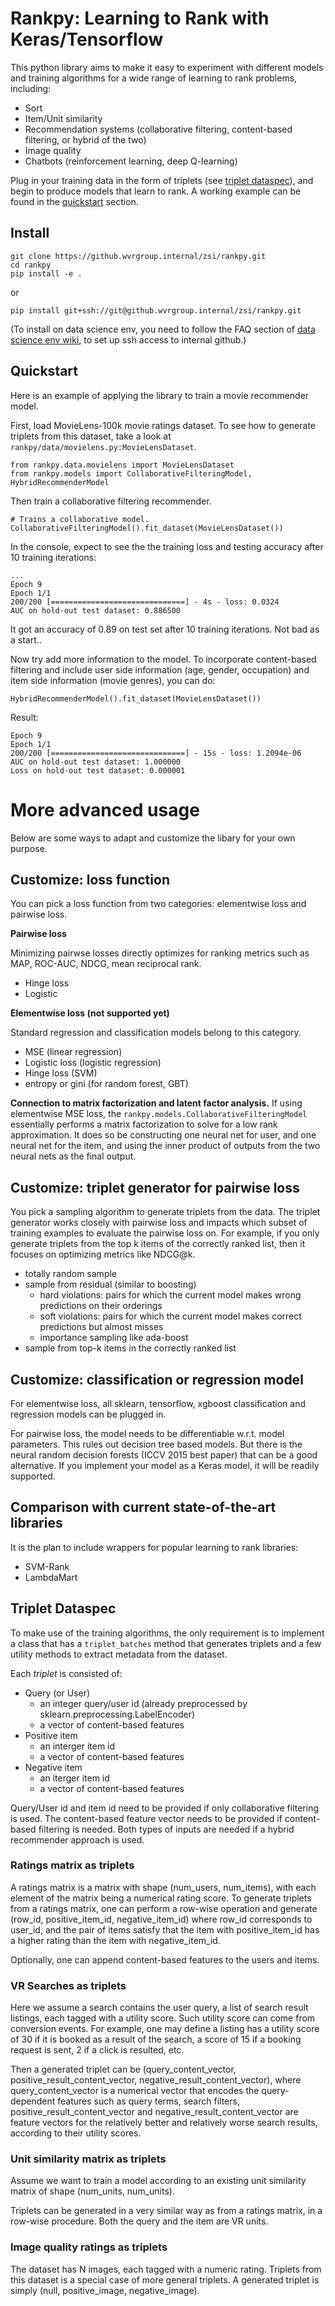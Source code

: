 # Rankpy: Learning to Rank with Keras/Tensorflow

This python library aims to make it easy to experiment with different models and training algorithms
for a wide range of learning to rank problems, including:

- Sort
- Item/Unit similarity
- Recommendation systems (collaborative filtering, content-based filtering, or hybrid of the two)
- Image quality
- Chatbots (reinforcement learning, deep Q-learning)

Plug in your training data in the form of triplets (see [triplet dataspec](#triplet-dataspec)), and begin to produce models that learn to rank. A working example can be found in the [quickstart](#quickstart) section.

## Install

```
git clone https://github.wvrgroup.internal/zsi/rankpy.git
cd rankpy
pip install -e .
```

or

```
pip install git+ssh://git@github.wvrgroup.internal/zsi/rankpy.git
```
(To install on data science env, you need to follow the FAQ section of [data science env wiki](https://wiki.homeawaycorp.com/display/Hostingopps/DataScience+Analysis+Environment), to set up ssh access to internal github.)


## Quickstart

Here is an example of applying the library to train a movie recommender model.

First, load MovieLens-100k movie ratings dataset. To see how to generate triplets from this dataset, take a look at `rankpy/data/movielens.py:MovieLensDataset`.

```
from rankpy.data.movielens import MovieLensDataset
from rankpy.models import CollaborativeFilteringModel, HybridRecommenderModel
```

Then train a collaborative filtering recommender.

```
# Trains a collaborative model.
CollaborativeFilteringModel().fit_dataset(MovieLensDataset())
```

In the console, expect to see the the training loss and testing accuracy after 10 training iterations:

```
...
Epoch 9
Epoch 1/1
200/200 [==============================] - 4s - loss: 0.0324
AUC on hold-out test dataset: 0.886500
```

It got an accuracy of 0.89 on test set after 10 training iterations. Not bad as a start..

Now try add more information to the model. To incorporate content-based filtering and include user side information (age, gender, occupation) and item side information (movie genres), you can do:

```
HybridRecommenderModel().fit_dataset(MovieLensDataset())
```

Result:

```
Epoch 9
Epoch 1/1
200/200 [==============================] - 15s - loss: 1.2094e-06
AUC on hold-out test dataset: 1.000000
Loss on hold-out test dataset: 0.000001
```

# More advanced usage

Below are some ways to adapt and customize the libary for your own purpose.

## Customize: loss function

You can pick a loss function from two categories: elementwise loss and pairwise loss.

**Pairwise loss**

Minimizing pairwse losses directly optimizes for ranking metrics such as MAP, ROC-AUC, NDCG, mean reciprocal rank.

- Hinge loss
- Logistic

**Elementwise loss (not supported yet)**

Standard regression and classification models belong to this category.

- MSE (linear regression)
- Logistic loss (logistic regression)
- Hinge loss (SVM)
- entropy or gini (for random forest, GBT)

**Connection to matrix factorization and latent factor analysis.** If using elementwise MSE loss, the `rankpy.models.CollaborativeFilteringModel` essentially performs a matrix factorization to solve for a low rank approximation. It does so be constructing one neural net for user, and one neural net for the item, and using the inner product of outputs from the two neural nets as the final output.


## Customize: triplet generator for pairwise loss

You pick a sampling algorithm to generate triplets from the data. The triplet generator works closely with pairwise loss and impacts which subset of training examples to evaluate the pairwise loss on. For example, if you only generate triplets from the top k items of the correctly ranked list, then it focuses on optimizing metrics like NDCG@k.

- totally random sample
- sample from residual (similar to boosting)
	- hard violations: pairs for which the current model makes wrong predictions on their orderings
	- soft violations: pairs for which the current model makes correct predictions but almost misses
	- importance sampling like ada-boost
- sample from top-k items in the correctly ranked list

## Customize: classification or regression model

For elementwise loss, all sklearn, tensorflow, xgboost classification and regression models can be plugged in.

For pairwise loss, the model needs to be differentiable w.r.t. model parameters. This rules out decision tree based models. But there is the neural random decision forests (ICCV 2015 best paper) that can be a good alternative. If you implement your model as a Keras model, it will be readily supported.

## Comparison with current state-of-the-art libraries

It is the plan to include wrappers for popular learning to rank libraries:

- SVM-Rank
- LambdaMart


## Triplet Dataspec

To make use of the training algorithms, the only requirement is to implement a class that has a `triplet_batches` method that generates triplets and a few utility methods to extract metadata from the dataset.

Each *triplet* is consisted of:

- Query (or User)
	- an integer query/user id (already preprocessed by sklearn.preprocessing.LabelEncoder)
	- a vector of content-based features
- Positive item
	- an interger item id
	- a vector of content-based features
- Negative item
	- an iterger item id
	- a vector of content-based features

Query/User id and item id need to be provided if only collaborative filtering is used. The content-based feature vector needs to be provided if content-based filtering is needed. Both types of inputs are needed if a hybrid recommender approach is used.

### Ratings matrix as triplets

A ratings matrix is a matrix with shape (num_users, num_items), with each element of the matrix being a numerical rating score. To generate triplets from a ratings matrix, one can perform a row-wise operation and generate (row_id, positive_item_id, negative_item_id) where row_id corresponds to user_id, and the pair of items satisfy that the item with positive_item_id has a higher rating than the item with negative_item_id.

Optionally, one can append content-based features to the users and items.

### VR Searches as triplets

Here we assume a search contains the user query, a list of search result listings, each tagged with a utility score. Such utility score can come from conversion events. For example, one may define a listing has a utility score of 30 if it is booked as a result of the search, a score of 15 if a booking request is sent, 2 if a click is resulted, etc.

Then a generated triplet can be (query_content_vector, positive_result_content_vector, negative_result_content_vector), where query_content_vector is a numerical vector that encodes the query-dependent features such as query terms, search filters, positive_result_content_vector and negative_result_content_vector are feature vectors for the relatively better and relatively worse search results, according to their utility scores.

### Unit similarity matrix as triplets

Assume we want to train a model according to an existing unit similarity matrix of shape (num_units, num_units).

Triplets can be generated in a very similar way as from a ratings matrix, in a row-wise procedure. Both the query and the item are VR units.

### Image quality ratings as triplets

The dataset has N images, each tagged with a numeric rating. Triplets from this dataset is a special case of more general triplets. A generated triplet is simply (null, positive_image, negative_image).


